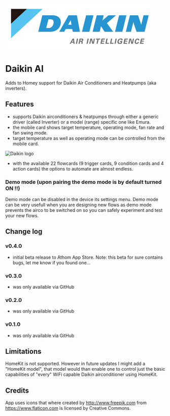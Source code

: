 
![Daikin logo](https://github.com/PeterEIER/nl.climate.daikin/raw/development/assets/images/Daikin-logo-wide.png)

# Daikin AI
Adds to Homey support for Daikin Air Conditioners and Heatpumps (aka inverters).

## Features
- supports Daikin airconditioners & heatpumps through either a generic driver (called Inverter) or a model (range) specific one like Emura.
- the mobile card shows target temperature, operating mode, fan rate and fan swing mode.
- target temperature as well as operating mode can be controlled from the mobile card.

![Daikin logo](https://github.com/PeterEIER/nl.climate.daikin/raw/development/assets/images/mobilecard.png)

- with the available 22 flowcards (9 trigger cards, 9 condition cards and 4 action cards) the options to automate are almost endless.

### Demo mode (upon pairing the demo mode is by default turned ON !!)
Demo mode can be disabled in the device its settings menu. Demo mode can be very usefull when you are designing new flows as demo mode prevents the airco to be switched on so you can safely experiment and test your new flows.

## Change log
### v0.4.0
- initial beta release to Athom App Store.
  Note: this beta for sure contains bugs, let me know if you found one...

### v0.3.0
- was only available via GitHub

### v0.2.0
- was only available via GitHub

### v0.1.0
- was only available via GitHub

## Limitations
HomeKit is not supported. However in future updates I might add a "HomeKit model", that model would than enable one to control just the basic capabilities of "every" WiFi capable Daikin airconditioner using HomeKit.

## Credits
App uses icons that where created by http://www.freepik.com from https://www.flaticon.com is licensed by Creative Commons.